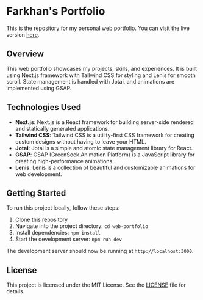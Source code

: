 # Farkhan's Portfolio

This is the repository for my personal web portfolio. You can visit the live version [here](https://farkhanmhd.vercel.app/).

## Overview

This web portfolio showcases my projects, skills, and experiences. It is built using Next.js framework with Tailwind CSS for styling and Lenis for smooth scroll. State management is handled with Jotai, and animations are implemented using GSAP.

## Technologies Used

- **Next.js**: Next.js is a React framework for building server-side rendered and statically generated applications.
- **Tailwind CSS**: Tailwind CSS is a utility-first CSS framework for creating custom designs without having to leave your HTML.
- **Jotai**: Jotai is a simple and atomic state management library for React.
- **GSAP**: GSAP (GreenSock Animation Platform) is a JavaScript library for creating high-performance animations.
- **Lenis**: Lenis is a collection of beautiful and customizable animations for web development.

## Getting Started

To run this project locally, follow these steps:

1. Clone this repository
2. Navigate into the project directory: `cd web-portfolio`
3. Install dependencies: `npm install`
4. Start the development server: `npm run dev`

The development server should now be running at `http://localhost:3000`.

## License

This project is licensed under the MIT License. See the [LICENSE](LICENSE) file for details.
